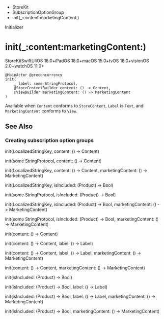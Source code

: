 

- StoreKit
- SubscriptionOptionGroup
-  init(\_:content:marketingContent:) 

Initializer

# init(\_:content:marketingContent:)

StoreKitSwiftUIiOS 18.0+iPadOS 18.0+macOS 15.0+tvOS 18.0+visionOS 2.0+watchOS 11.0+

``` source
@MainActor @preconcurrency
init(
    _ label: some StringProtocol,
    @StoreContentBuilder content: () -> Content,
    @ViewBuilder marketingContent: () -> MarketingContent
)
```

Available when `Content` conforms to `StoreContent`, `Label` is `Text`, and `MarketingContent` conforms to `View`.

## See Also

### Creating subscription option groups

init(LocalizedStringKey, content: () -> Content)

init(some StringProtocol, content: () -> Content)

init(LocalizedStringKey, content: () -> Content, marketingContent: () -> MarketingContent)

init(LocalizedStringKey, isIncluded: (Product) -> Bool)

init(some StringProtocol, isIncluded: (Product) -> Bool)

init(LocalizedStringKey, isIncluded: (Product) -> Bool, marketingContent: () -> MarketingContent)

init(some StringProtocol, isIncluded: (Product) -> Bool, marketingContent: () -> MarketingContent)

init(content: () -> Content)

init(content: () -> Content, label: () -> Label)

init(content: () -> Content, label: () -> Label, marketingContent: () -> MarketingContent)

init(content: () -> Content, marketingContent: () -> MarketingContent)

init(isIncluded: (Product) -> Bool)

init(isIncluded: (Product) -> Bool, label: () -> Label)

init(isIncluded: (Product) -> Bool, label: () -> Label, marketingContent: () -> MarketingContent)

init(isIncluded: (Product) -> Bool, marketingContent: () -> MarketingContent)


